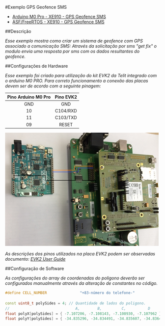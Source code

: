 #Exemplo GPS Geofence SMS

* [Arduino M0 Pro - XE910 - GPS Geofence SMS](arduino\Telit_libs\examples\Telit_Modem\Telit_Modem_HE910G_GPS_Geofence_SMS\Telit_Modem_HE910G_GPS_Geofence_SMS.ino)
* [ASF/FreeRTOS -  XE910 - GPS Geofence SMS](asf\examples\he910\GPSGeofenceSMS.rar)

##Descrição

*Esse exemplo mostra como criar um sistema de geofence com GPS associado a comunicação SMS:
 Através da solicitação por sms "get fix" o modulo envia uma resposta por sms com os dados resultantes do geofence.*
 
##Configurações de Hardware

*Esse exemplo foi criado para utilização do kit EVK2 da Telit integrado com o arduino M0 PRO.
Para correto funcionamento a conexão das placas devem ser de acordo com a seguinte pinagem:*
 
Pino Arduino M0 Pro | Pino EVK2
:------------------:|:----------:
        GND         | GND    
         10         |C104/RXD
         11         |C103/TXD
         09         |RESET   

![](images/arduino.png?400)

*As descrições dos pinos utilizados na placa EVK2 podem ser observadas documento: [EVK2 User Guide](https://www.telit.com/wp-content/uploads/2017/09/1vv0300704_EVK2_User_Guide_Rev21.pdf)*

##Configuração de Software

*As configurações do array de coordenadas do poligono deverão ser configurados manualmente através da alteração de constantes no código.*

```C++
#define CELL_NUMBER               "+83-número do telefone-"

const uint8_t polySides = 4; // Quantidade de lados do poligono.
//                              A,        B,         C,          D
float polyX[polySides] = { -7.107206, -7.108143, -7.108930, -7.107962 }; // X
float polyY[polySides] = { -34.835296, -34.834491, -34.835607, -34.836444 }; // Y
```


